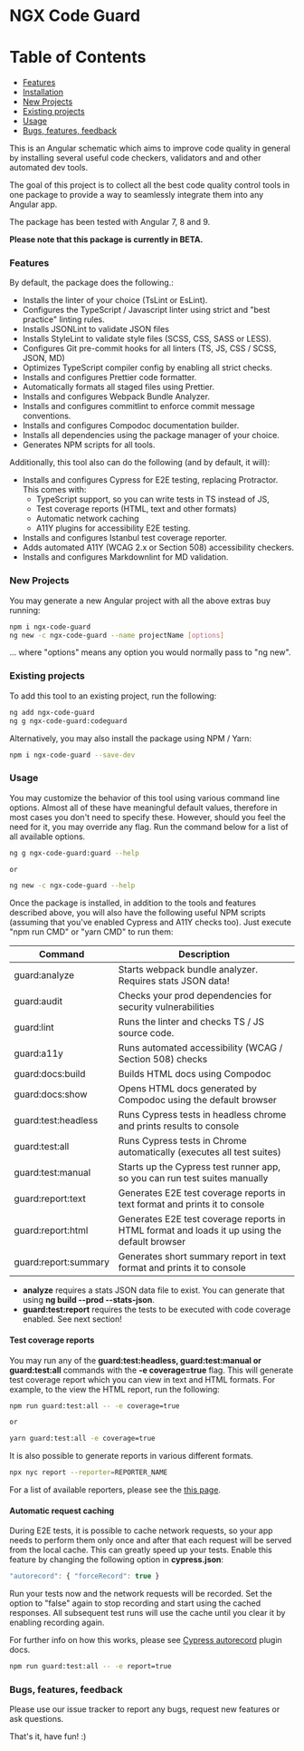 # NGX Code Guard

# Table of Contents

-   [Features](#features)
-   [Installation](#installation)
-   [New Projects](#new-projects)
-   [Existing projects](#existing-projects)
-   [Usage](#usage)
-   [Bugs, features, feedback](#bugs-features-feedback)

This is an Angular schematic which aims to improve code quality in general by installing several useful code checkers, validators and and other automated dev tools.

The goal of this project is to collect all the best code quality control tools in one package to provide a way to seamlessly integrate them into any Angular app.

The package has been tested with Angular 7, 8 and 9.

**Please note that this package is currently in BETA.**

### Features

By default, the package does the following.:

-   Installs the linter of your choice (TsLint or EsLint).
-   Configures the TypeScript / Javascript linter using strict and "best practice" linting rules.
-   Installs JSONLint to validate JSON files
-   Installs StyleLint to validate style files (SCSS, CSS, SASS or LESS).
-   Configures Git pre-commit hooks for all linters (TS, JS, CSS / SCSS, JSON, MD)
-   Optimizes TypeScript compiler config by enabling all strict checks.
-   Installs and configures Prettier code formatter.
-   Automatically formats all staged files using Prettier.
-   Installs and configures Webpack Bundle Analyzer.
-   Installs and configures commitlint to enforce commit message conventions.
-   Installs and configures Compodoc documentation builder.
-   Installs all dependencies using the package manager of your choice.
-   Generates NPM scripts for all tools.

Additionally, this tool also can do the following (and by default, it will):

-   Installs and configures Cypress for E2E testing, replacing Protractor. This comes with:
    -   TypeScript support, so you can write tests in TS instead of JS,
    -   Test coverage reports (HTML, text and other formats)
    -   Automatic network caching
    -   A11Y plugins for accessibility E2E testing.
-   Installs and configures Istanbul test coverage reporter.
-   Adds automated A11Y (WCAG 2.x or Section 508) accessibility checkers.
-   Installs and configures Markdownlint for MD validation.

### New Projects

You may generate a new Angular project with all the above extras buy running:

```bash
npm i ngx-code-guard
ng new -c ngx-code-guard --name projectName [options]
```

... where "options" means any option you would normally pass to "ng new".

### Existing projects

To add this tool to an existing project, run the following:

```bash
ng add ngx-code-guard
ng g ngx-code-guard:codeguard
```

Alternatively, you may also install the package using NPM / Yarn:

```bash
npm i ngx-code-guard --save-dev
```

### Usage

You may customize the behavior of this tool using various command line options. Almost all of these have meaningful default values, therefore in most cases you don't need to specify these. However, should you feel the need for it, you may override any flag. Run the command below for a list of all available options.

```bash
ng g ngx-code-guard:guard --help

or

ng new -c ngx-code-guard --help
```

Once the package is installed, in addition to the tools and features described above, you will also have the following useful NPM scripts (assuming that you've enabled Cypress and A11Y checks too).
Just execute "npm run CMD" or "yarn CMD" to run them:

| Command                   | Description                                                                                  |
| ------------------------- | -------------------------------------------------------------------------------------------- |
| guard:analyze             | Starts webpack bundle analyzer. Requires stats JSON data!                                    |
| guard:audit               | Checks your prod dependencies for security vulnerabilities                                   |
| guard:lint                | Runs the linter and checks TS / JS source code.                                              |
| guard:a11y                | Runs automated accessibility (WCAG / Section 508) checks                                     |
| guard:docs:build          | Builds HTML docs using Compodoc                                                              |
| guard:docs:show           | Opens HTML docs generated by Compodoc using the default browser                              |
| guard:test:headless       | Runs Cypress tests in headless chrome and prints results to console                          |
| guard:test:all            | Runs Cypress tests in Chrome automatically (executes all test suites)                        |
| guard:test:manual         | Starts up the Cypress test runner app, so you can run test suites manually                   |
| guard:report:text    | Generates E2E test coverage reports in text format and prints it to console                  |
| guard:report:html    | Generates E2E test coverage reports in HTML format and loads it up using the default browser |
| guard:report:summary | Generates short summary report in text format and prints it to console                       |

-   **analyze** requires a stats JSON data file to exist. You can generate that using **ng build --prod --stats-json**.
-   **guard:test:report** requires the tests to be executed with code coverage enabled. See next section!

#### Test coverage reports

You may run any of the **guard:test:headless, guard:test:manual or guard:test:all** commands with the **-e coverage=true** flag. This will generate test coverage report which you can view in text and HTML formats. For example, to the view the HTML report, run the following:

```bash
npm run guard:test:all -- -e coverage=true

or

yarn guard:test:all -e coverage=true
```

It is also possible to generate reports in various different formats.

```bash
npx nyc report --reporter=REPORTER_NAME
```

For a list of available reporters, please see the [this page](https://istanbul.js.org/docs/advanced/alternative-reporters/).

#### Automatic request caching

During E2E tests, it is possible to cache network requests, so your app needs to perform them only once and after that each request will be served from the local cache. This can greatly speed up your tests. Enable this feature by changing the following option in **cypress.json**:

```javascript
"autorecord": { "forceRecord": true }
```

Run your tests now and the network requests will be recorded. Set the option to "false" again to stop recording and start using the cached responses.
All subsequent test runs will use the cache until you clear it by enabling recording again.

For further info on how this works, please see [Cypress autorecord](https://www.npmjs.com/package/cypress-autorecord) plugin docs.

```bash
npm run guard:test:all -- -e report=true
```

### Bugs, features, feedback

Please use our issue tracker to report any bugs, request new features or ask questions.

That's it, have fun! :)
